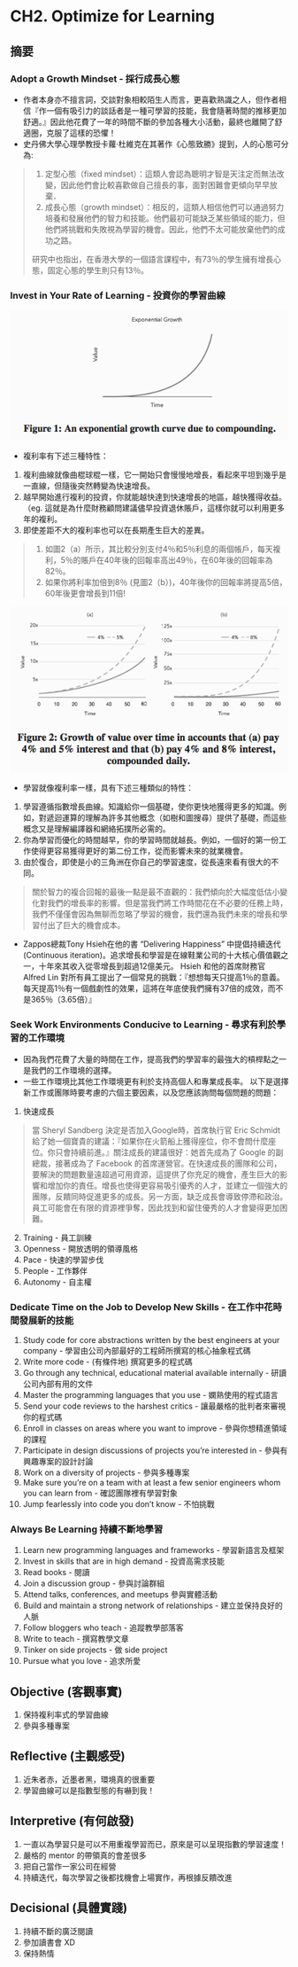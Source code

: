 # CH2. Optimize for Learning

## 摘要
 
### Adopt a Growth Mindset - 採行成長心態

* 作者本身亦不擅言詞，交談對象相較陌生人而言，更喜歡熟識之人，但作者相信『作一個有吸引力的談話者是一種可學習的技能，我會隨著時間的推移更加舒適。』因此他花費了一年的時間不斷的參加各種大小活動，最終也離開了舒適圈，克服了這樣的恐懼！
* 史丹佛大學心理學教授卡蘿‧杜維克在其著作《心態致勝》提到，人的心態可分為:

> 1. 定型心態（fixed mindset）：這類人會認為聰明才智是天注定而無法改變，因此他們會比較喜歡做自己擅長的事，面對困難會更傾向早早放棄．
> 2. 成長心態（growth mindset）：相反的，這類人相信他們可以通過努力培養和發展他們的智力和技能。他們最初可能缺乏某些領域的能力，但他們將挑戰和失敗視為學習的機會。因此，他們不太可能放棄他們的成功之路。
>
> 研究中也指出，在香港大學的一個語言課程中，有73％的學生擁有增長心態，固定心態的學生則只有13％。

### Invest in Your Rate of Learning - 投資你的學習曲線

![Figure1](https://github.com/adennis1984/BookClub/blob/master/TheEffectiveEngineer/CH2/Figure1.png?raw=true "Figure1") 

* 複利率有下述三種特性：

1. 複利曲線就像曲棍球棍一樣，它一開始只會慢慢地增長，看起來平坦到幾乎是一直線，但隨後突然轉變為快速增長。
2. 越早開始進行複利的投資，你就能越快達到快速增長的地區，越快獲得收益。（eg. 這就是為什麼財務顧問建議儘早投資退休賬戶，這樣你就可以利用更多年的複利。
3. 即使差距不大的複利率也可以在長期產生巨大的差異。

> 1. 如圖2（a）所示，其比較分別支付4％和5％利息的兩個帳戶，每天複利，5％的賬戶在40年後的回報率高出49％，在60年後的回報率為82％。
> 2. 如果你將利率加倍到8％ (見圖2（b）)，40年後你的回報率將提高5倍，60年後更會增長到11倍!

![Figure2](https://github.com/adennis1984/BookClub/blob/master/TheEffectiveEngineer/CH2/Figure2.png?raw=true "Figure2") 

* 學習就像複利率一樣，具有下述三種類似的特性：

1. 學習遵循指數增長曲線。知識給你一個基礎，使你更快地獲得更多的知識。例如，對遞迴運算的理解為許多其他概念（如樹和圖搜尋）提供了基礎，而這些概念又是理解編譯器和網絡拓撲所必需的。
2. 你為學習而優化的時間越早，你的學習時間就越長。例如，一個好的第一份工作使得更容易獲得更好的第二份工作，從而影響未來的就業機會。
3. 由於復合，即使是小的三角洲在你自己的學習速度，從長遠來看有很大的不同。

> 關於智力的複合回報的最後一點是最不直觀的：我們傾向於大幅度低估小變化對我們的增長率的影響。但是當我們將工作時間花在不必要的任務上時，我們不僅僅會因為無聊而忽略了學習的機會，我們還為我們未來的增長和學習付出了巨大的機會成本。

* Zappos總裁Tony Hsieh在他的書 “Delivering Happiness” 中提倡持續迭代(Continuous iteration)。追求增長和學習是在線鞋業公司的十大核心價值觀之一，十年來其收入從零增長到超過12億美元。 Hsieh 和他的首席財務官 Alfred Lin 對所有員工提出了一個常見的挑戰：『想想每天只提高1％的意義。每天提高1％有一個戲劇性的效果，這將在年底使我們擁有37倍的成效，而不是365％（3.65倍）』

### Seek Work Environments Conducive to Learning - 尋求有利於學習的工作環境

* 因為我們花費了大量的時間在工作，提高我們的學習率的最強大的槓桿點之一是我們的工作環境的選擇。
* 一些工作環境比其他工作環境更有利於支持高個人和專業成長率。 以下是選擇新工作或團隊時要考慮的六個主要因素，以及您應該詢問每個問題的問題：
1. 快速成長

> 當 Sheryl Sandberg 決定是否加入Google時，首席執行官 Eric Schmidt 給了她一個寶貴的建議：『如果你在火箭船上獲得座位，你不會問什麼座位。你只會持續前進。』關注成長的建議很好：她首先成為了 Google 的副總裁，接著成為了 Facebook 的首席運營官。在快速成長的團隊和公司，要解決的問題數量遠超過可用資源，這提供了你充足的機會，產生巨大的影響和增加你的責任。增長也使得更容易吸引優秀的人才，並建立一個強大的團隊，反饋同時促進更多的成長。另一方面，缺乏成長會導致停滯和政治。員工可能會在有限的資源裡爭奪，因此找到和留住優秀的人才會變得更加困難。

2. Training - 員工訓練
3. Openness - 開放透明的領導風格
4. Pace - 快速的學習步伐
5. People - 工作夥伴
6. Autonomy - 自主權

### Dedicate Time on the Job to Develop New Skills - 在工作中花時間發展新的技能

1. Study code for core abstractions written by the best engineers at your company - 學習由公司內部最好的工程師所撰寫的核心抽象程式碼
2. Write more code - (有條件地) 撰寫更多的程式碼 
3. Go through any technical, educational material available internally - 研讀公司內部有用的文件
4. Master the programming languages that you use - 嫻熟使用的程式語言
5. Send your code reviews to the harshest critics - 讓最嚴格的批判者來審視你的程式碼
6. Enroll in classes on areas where you want to improve - 參與你想精進領域的課程
7. Participate in design discussions of projects you’re interested in - 參與有興趣專案的設計討論
8. Work on a diversity of projects - 參與多種專案
9. Make sure you’re on a team with at least a few senior engineers whom you can learn from - 確認團隊裡有學習對象
10. Jump fearlessly into code you don’t know - 不怕挑戰

### Always Be Learning 持續不斷地學習

1. Learn new programming languages and frameworks - 學習新語言及框架
2. Invest in skills that are in high demand - 投資高需求技能
3. Read books - 閱讀
4. Join a discussion group - 參與討論群組
5. Attend talks, conferences, and meetups 參與實體活動
6. Build and maintain a strong network of relationships - 建立並保持良好的人脈
7. Follow bloggers who teach - 追蹤教學部落客
8. Write to teach - 撰寫教學文章
9. Tinker on side projects - 做 side project
10. Pursue what you love - 追求所愛

## Objective (客觀事實)
1. 保持複利率式的學習曲線
2. 參與多種專案

## Reflective (主觀感受) 
1. 近朱者赤，近墨者黑，環境真的很重要
2. 學習曲線可以是指數型態的有嚇到我！

## Interpretive (有何啟發)
1. 一直以為學習只是可以不用重複學習而已，原來是可以呈現指數的學習速度！
2. 嚴格的 mentor 的帶領真的會差很多
3. 把自己當作一家公司在經營
4. 持續迭代，每次學習之後都找機會上場實作，再根據反饋改進
 
## Decisional (具體實踐)
1. 持續不斷的廣泛閱讀 
2. 參加讀書會 XD
3. 保持熱情